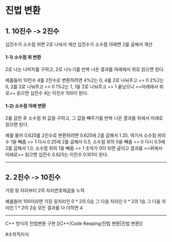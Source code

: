 # 진법 변환

## 1. 10진수 -> 2진수
십진수가 소수점 위면 2로 나눠서 계산
십진수가 소수점 아래면 2를 곱해서 계산

#### 1-1) 소수점 위 변환
2로 나눈 나머지를 구하고, 2로 나누기를 반복
나온 결과를 아래에서 위로 읽으면 된다.

예를들어 10진수 4를 2진수로 변환하려면
4%2는 0, 4를 2로 나눠주고 => 0
2%2는 0, 2를 2로 나눠주고 => 0
1%2는 1, 1을 2로 나눠주고 => 1
끝났으니 ==아래에서 위로== 읽으면 십진수 4는 이진수 100이 된다.

#### 1-2) 소수점 아래 변환
2를 곱한 후 소수점 위 값을 구하고, 그 값을 빼주기를 반복
나온 결과를 위에서 아래로 읽으면 된다.

예를 들어 0.625를 2진수로 변환하려면
0.625에 2를 곱해서 1.25, 여기서 소수점 위의 수 1을 빼줌 => 1
다시 0.25에 2를 곱해서 0.5, 소수점 위의 0을 빼줌 => 0
다시 0.5에 2를 곱해서 1.0, 소수점 위의 1을 빼줌 => 1
숫자가 0이 되면 긑이고 결과를 ==위에서 아래로== 읽으면 십진수 0.625는 이진수 0.101이 된다.

___
## 2. 2진수 -> 10진수
가장 뒷 자리부터 2의 자리번호제곱을 누적

예를들어 100이라면 
가장 뒷자리인 0 * 2의 0승
그 다음 자리인 0 * 2의 1승
그 다음 자리인 1 * 2의 2승
모든 결과를 다 더하면 4

___

C++ 방식의 진법변환 구현 [[C++/Code Keeping/진법 변환|진법 변환]]

#수학적지식